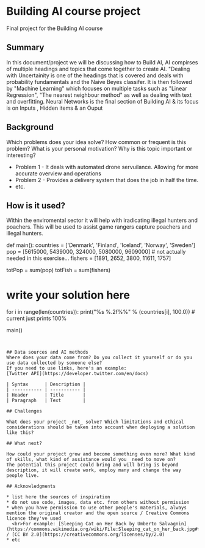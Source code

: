 
# Building AI course project

Final project for the Building AI course

## Summary

In this document/project we will be discussing how to Build AI, AI compirses of multiple headings and topics that come together to create AI. "Dealing with Uncertainity is
one of the headings that is covered and deals with probability fundamentals and the Naive Beyes classifer. It is then followed by "Machine Learning" which focuses on multiple
tasks such as "Linear Regression", "The nearest neighbour method" as well as dealing with text and overfitting. Neural Networks is the final section of Building AI & its
focus is on Inputs , Hidden items & an Ouput


## Background

Which problems does your idea solve? How common or frequent is this problem? What is your personal motivation? Why is this topic important or interesting?

* Problem 1 - It deals with automated drone servuilance. Allowing for more accurate overview and operations
* Problem 2 - Provides a delivery system that does the job in half the time.
* etc.


## How is it used?


Within the enviromental sector it will help with iradicating illegal hunters and poachers. This will be used to assist game rangers capture poachers and illegal hunters.

def main():
   countries = ['Denmark', 'Finland', 'Iceland', 'Norway', 'Sweden']
   pop = [5615000, 5439000, 324000, 5080000, 9609000]   # not actually needed in this exercise...
   fishers = [1891, 2652, 3800, 11611, 1757]

   totPop = sum(pop)
   totFish = sum(fishers)

   # write your solution here

   for i in range(len(countries)):
      print("%s %.2f%%" % (countries[i], 100.0))    # current just prints 100%

main()
```


## Data sources and AI methods
Where does your data come from? Do you collect it yourself or do you use data collected by someone else?
If you need to use links, here's an example:
[Twitter API](https://developer.twitter.com/en/docs)

| Syntax      | Description |
| ----------- | ----------- |
| Header      | Title       |
| Paragraph   | Text        |

## Challenges

What does your project _not_ solve? Which limitations and ethical considerations should be taken into account when deploying a solution like this?

## What next?

How could your project grow and become something even more? What kind of skills, what kind of assistance would you  need to move on? 
The potential this project could bring and will bring is beyond description, it will create work, employ many and change the way people live.

## Acknowledgments

* list here the sources of inspiration 
* do not use code, images, data etc. from others without permission
* when you have permission to use other people's materials, always mention the original creator and the open source / Creative Commons licence they've used
  <br>For example: [Sleeping Cat on Her Back by Umberto Salvagnin](https://commons.wikimedia.org/wiki/File:Sleeping_cat_on_her_back.jpg#filelinks) / [CC BY 2.0](https://creativecommons.org/licenses/by/2.0)
* etc
